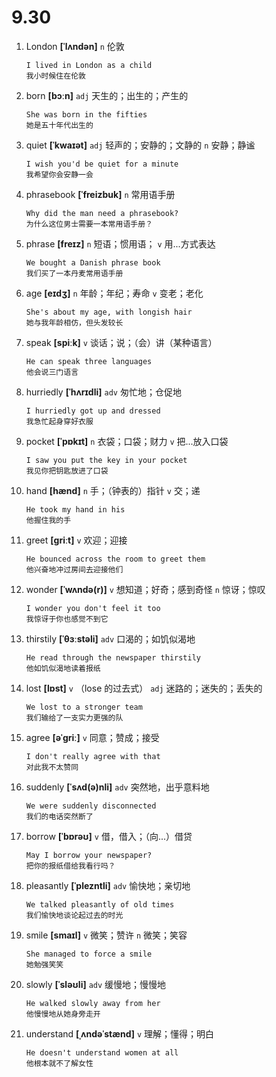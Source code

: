 # 9.30

1. London **[ˈlʌndən]** `n` 伦敦

   ```
   I lived in London as a child
   我小时候住在伦敦
   ```

2. born **[bɔːn]** `adj` 天生的；出生的；产生的

   ```
   She was born in the fifties
   她是五十年代出生的
   ```

3. quiet **[ˈkwaɪət]** `adj` 轻声的；安静的；文静的 `n` 安静；静谧

   ```
   I wish you'd be quiet for a minute
   我希望你会安静一会
   ```

4. phrasebook **[ˈfreizbuk]** `n` 常用语手册

   ```
   Why did the man need a phrasebook?
   为什么这位男士需要一本常用语手册？
   ```

5. phrase **[freɪz]** `n` 短语；惯用语； `v` 用...方式表达

   ```
   We bought a Danish phrase book
   我们买了一本丹麦常用语手册
   ```

6. age **[eɪdʒ]** `n` 年龄；年纪；寿命 `v` 变老；老化

   ```
   She's about my age, with longish hair
   她与我年龄相仿，但头发较长
   ```

7. speak **[spiːk]** `v` 谈话；说；（会）讲（某种语言）

   ```
   He can speak three languages
   他会说三门语言
   ```

8. hurriedly **[ˈhʌrɪdli]** `adv` 匆忙地；仓促地

   ```
   I hurriedly got up and dressed
   我急忙起身穿好衣服
   ```

9. pocket **[ˈpɒkɪt]** `n` 衣袋；口袋；财力 `v` 把...放入口袋

   ```
   I saw you put the key in your pocket
   我见你把钥匙放进了口袋
   ```

10. hand **[hænd]** `n` 手；（钟表的）指针 `v` 交；递

    ```
    He took my hand in his
    他握住我的手
    ```

11. greet **[ɡriːt]** `v` 欢迎；迎接

    ```
    He bounced across the room to greet them
    他兴奋地冲过房间去迎接他们
    ```

12. wonder **[ˈwʌndə(r)]** `v` 想知道；好奇；感到奇怪 `n` 惊讶；惊叹

    ```
    I wonder you don't feel it too
    我惊讶于你也感觉不到它
    ```

13. thirstily **[ˈθɜːstəli]** `adv` 口渴的；如饥似渴地

    ```
    He read through the newspaper thirstily
    他如饥似渴地读着报纸
    ```

14. lost **[lɒst]** `v` （lose 的过去式） `adj` 迷路的；迷失的；丢失的

    ```
    We lost to a stronger team
    我们输给了一支实力更强的队
    ```

15. agree **[əˈɡriː]** `v` 同意；赞成；接受

    ```
    I don't really agree with that
    对此我不太赞同
    ```

16. suddenly **[ˈsʌd(ə)nli]** `adv` 突然地，出乎意料地

    ```
    We were suddenly disconnected
    我们的电话突然断了
    ```

17. borrow **[ˈbɒrəʊ]** `v` 借，借入；（向...）借贷

    ```
    May I borrow your newspaper?
    把你的报纸借给我看行吗？
    ```

18. pleasantly **[ˈplezntli]** `adv` 愉快地；亲切地

    ```
    We talked pleasantly of old times
    我们愉快地谈论起过去的时光
    ```

19. smile **[smaɪl]** `v` 微笑；赞许 `n` 微笑；笑容

    ```
    She managed to force a smile
    她勉强笑笑
    ```

20. slowly **[ˈsləʊli]** `adv` 缓慢地；慢慢地

    ```
    He walked slowly away from her
    他慢慢地从她身旁走开
    ```

21. understand **[ˌʌndəˈstænd]** `v` 理解；懂得；明白
    ```
    He doesn't understand women at all
    他根本就不了解女性
    ```
